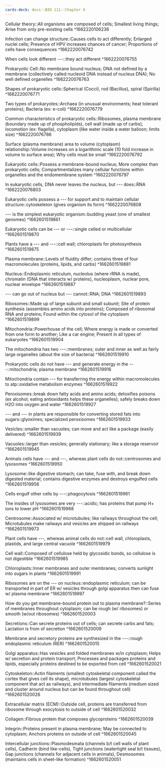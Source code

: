 ```yaml
---
cards-deck: docs::BIO 111::Chapter 4
---
```


Cellular theory::All organisms are composed of cells; Smallest living things; Arise from only pre-existing cells
^1662220106236

Infection can change structure::Causes cells to act differently; Enlarged nuclei cells; Presence of HPV increases chances of cancer; Proportions of cells have consequences
^1662220076742

When cells look different ---::they act different
^1662220076755

Prokaryotic Cell::No membrane bound nucleus; DNA not defined by a membrane (collectively called nucleoid DNA instead of nucleus DNA); No well defined organelles
^1662220076763

Shapes of prokaryotic cells::Spherical (Cocci), rod (Bacillus), spiral (Spirilla)
^1662220076771

Two types of prokaryotes::Archaea (in unusual environments; heat tolerant proteins); Bacteria (ex: e-coli)
^1662220076779

Common characteristics of prokaryotic cells::Ribosomes, plasma membrane (boundary made up of phospholipids), cell wall (made up of carbs); locomotion (ex: flagella), cytoplasm (like water inside a water balloon; limits size)
^1662220076786

Surface (plasma membrane) area to volume (cytoplasm) relationship::Volume increases on a logarithmic scale (10 fold increase in volume to surface area); Why cells must be small
^1662220076792

Eukaryotic cells::Possess a membrane-bound nucleus; More complex than prokaryotic cells; Compartmentalizes many cellular functions within organelles and the endomembrane system
^1662220076797

In eukaryotic cells, DNA never leaves the nucleus, but --- does::RNA
^1662220076803

Eukaryotic cells possess a --- for support and to maintain cellular structure::cytoskeleton (gives organism its form)
^1662220076808

--- is the simplest eukaryotic organism::budding yeast (one of smallest genomes)
^1662601519861

Eukaryotic cells can be --- or ---::single celled or multicellular
^1662601519870

Plants have a --- and ---::cell wall; chloroplasts for photosynthesis
^1662601519875

Plasma membrane::Levels of fluidity differ; contains three of four macromolecules (proteins, lipids, and carbs)
^1662601519881

Nucleus::Endoplasmic reticulum, nucleolus (where rRNA is made), chromatin (DNA that interacts w/ proteins), nucleoplasm, nuclear pore, nuclear envelope
^1662601519887

--- can go out of nucleus but --- cannot::RNA; DNA
^1662601519893

Ribosomes::Made up of large subunit and small subunit; Site of protein synthesis (assembles amino acids into proteins); Composed of ribosomal RNA and proteins; Found within the cytosol of the cytoplasm
^1662601519899

Mitochondria::Powerhouse of the cell; Where energy is made or converted from one form to another; Like a car engine; Present in all types of eukaryotes
^1662601519904

The mitochondria has two ---::membranes; outer and inner as well as fairly large organelles (about the size of bacteria)
^1662601519910

Prokaryotic cells do not have --- and generate energy in the ---::mitochondria; plasma membrane
^1662601519916

Mitochondria contain --- for transferring the energy within macromolecules to atp::oxidative metabolism enzymes
^1662601519922

Peroxisomes::break down fatty acids and amino acids; detoxifies poisons (ex alcohol; eating antioxidants helps these organelles); safely breaks down H2O into oxygen and water
^1662601519927

--- and --- in plants are responsible for converting stored fats into sugars::glyoximes; specialized peroxisomes
^1662601519933

Vesicles::smaller than vacuoles; can move and act like a package (easily delivered)
^1662601519939

Vacuoles::larger than vesicles; generally stationary; like a storage reservoir
^1662601519945

Animals cells have --- and ---, whereas plant cells do not::centrosomes and lysosomes
^1662601519950

Lysosome::like digestive stomach; can take, fuse with, and break down digested material; contains digestive enzymes and destroys engulfed cells
^1662601519956

Cells engulf other cells by ---::phagocytosis
^1662601519961

The insides of lysosomes are very ---::acidic; has proteins that pump H+ ions to lower pH
^1662601519968

Centrosome::Associated w/ microtubules; like railways throughout the cell; Microtubules make railways and vesicles are shipped on railways
^1662601519973

Plant cells have ---, whereas animal cells do not::cell wall, chloroplasts, plastids, and large central vacuole
^1662601519979

Cell wall::Composed of cellulose held by glycosidic bonds, so cellulose is not digestible
^1662601519985

Chloroplasts::Inner membranes and outer membranes; converts sunlight into sugars in plants
^1662601519991

Ribosomes are on the --- on nucleus::endoplasmic reticulum; can be transported in part of ER w/ vesicles through golgi apparatus then can fuse w/ plasma membrane
^1662601519997

How do you get membrane-bound protein out to plasma membrane?::Series of membranes throughout cytoplasm; can be rough (w/ ribosomes) or smooth (w/out ribosomes)
^1662601520003

Secretions::Can secrete proteins out of cells; can secrete carbs and fats; Lactation is from of secretion
^1662601520009

Membrane and secretory proteins are synthesized in the ---::rough endoplasmic reticulum (RER)
^1662601520015

Golgi apparatus::Has vesicles and folded membranes w/in cytoplasm; Helps w/ secretion and protein transport; Processes and packages proteins and lipids, especially proteins destined to be exported from cell
^1662601520021

Cytoskeleton::Actin filaments (smallest cytoskeletal component called the cortex that gives cell its shape), microtubules (largest cytoskeletal component that act as railways), and intermediate filaments (medium sized and cluster around nucleus but can be found throughout cell)
^1662601520026

Extracellular matrix (ECM)::Outside cell, proteins are transferred from ribosome through exocytosis to outside of cell
^1662601520032

Collagen::Fibrous protein that composes glycoproteins
^1662601520039

Integrin::Proteins present in plasma membrane; May be connected to cytoplasm; Anchors proteins on outside of cell
^1662601520045

Intercellular junctions::Plasmodesmata (channels b/t cell walls of plant cells), Cadherin (bind like-cells), Tight junctions (watertight seal b/t tissues), Gap junctions (channels for adjacent cells in animals), Desmosomes (maintains cells in sheet-like formation)
^1662601520051








